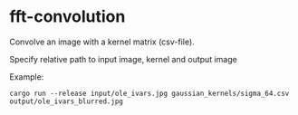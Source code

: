# fft-convolution

Convolve an image with a kernel matrix (csv-file).

Specify relative path to input image, kernel and output image

Example:

```
cargo run --release input/ole_ivars.jpg gaussian_kernels/sigma_64.csv output/ole_ivars_blurred.jpg
```